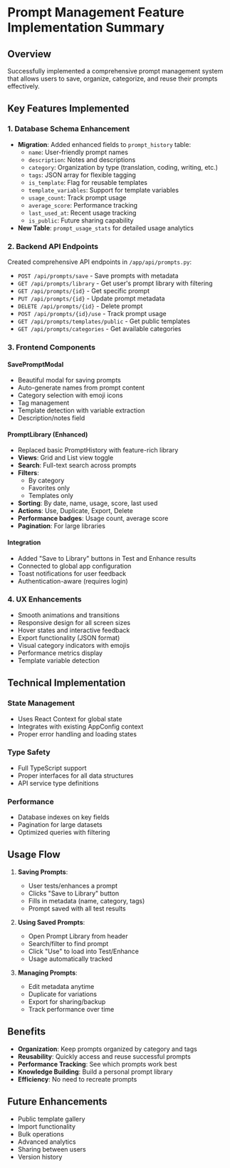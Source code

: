 # Prompt Management Feature Implementation Summary

## Overview
Successfully implemented a comprehensive prompt management system that allows users to save, organize, categorize, and reuse their prompts effectively.

## Key Features Implemented

### 1. Database Schema Enhancement
- **Migration**: Added enhanced fields to `prompt_history` table:
  - `name`: User-friendly prompt names
  - `description`: Notes and descriptions
  - `category`: Organization by type (translation, coding, writing, etc.)
  - `tags`: JSON array for flexible tagging
  - `is_template`: Flag for reusable templates
  - `template_variables`: Support for template variables
  - `usage_count`: Track prompt usage
  - `average_score`: Performance tracking
  - `last_used_at`: Recent usage tracking
  - `is_public`: Future sharing capability
- **New Table**: `prompt_usage_stats` for detailed usage analytics

### 2. Backend API Endpoints
Created comprehensive API endpoints in `/app/api/prompts.py`:
- `POST /api/prompts/save` - Save prompts with metadata
- `GET /api/prompts/library` - Get user's prompt library with filtering
- `GET /api/prompts/{id}` - Get specific prompt
- `PUT /api/prompts/{id}` - Update prompt metadata
- `DELETE /api/prompts/{id}` - Delete prompt
- `POST /api/prompts/{id}/use` - Track prompt usage
- `GET /api/prompts/templates/public` - Get public templates
- `GET /api/prompts/categories` - Get available categories

### 3. Frontend Components

#### SavePromptModal
- Beautiful modal for saving prompts
- Auto-generate names from prompt content
- Category selection with emoji icons
- Tag management
- Template detection with variable extraction
- Description/notes field

#### PromptLibrary (Enhanced)
- Replaced basic PromptHistory with feature-rich library
- **Views**: Grid and List view toggle
- **Search**: Full-text search across prompts
- **Filters**: 
  - By category
  - Favorites only
  - Templates only
- **Sorting**: By date, name, usage, score, last used
- **Actions**: Use, Duplicate, Export, Delete
- **Performance badges**: Usage count, average score
- **Pagination**: For large libraries

#### Integration
- Added "Save to Library" buttons in Test and Enhance results
- Connected to global app configuration
- Toast notifications for user feedback
- Authentication-aware (requires login)

### 4. UX Enhancements
- Smooth animations and transitions
- Responsive design for all screen sizes
- Hover states and interactive feedback
- Export functionality (JSON format)
- Visual category indicators with emojis
- Performance metrics display
- Template variable detection

## Technical Implementation

### State Management
- Uses React Context for global state
- Integrates with existing AppConfig context
- Proper error handling and loading states

### Type Safety
- Full TypeScript support
- Proper interfaces for all data structures
- API service type definitions

### Performance
- Database indexes on key fields
- Pagination for large datasets
- Optimized queries with filtering

## Usage Flow

1. **Saving Prompts**:
   - User tests/enhances a prompt
   - Clicks "Save to Library" button
   - Fills in metadata (name, category, tags)
   - Prompt saved with all test results

2. **Using Saved Prompts**:
   - Open Prompt Library from header
   - Search/filter to find prompt
   - Click "Use" to load into Test/Enhance
   - Usage automatically tracked

3. **Managing Prompts**:
   - Edit metadata anytime
   - Duplicate for variations
   - Export for sharing/backup
   - Track performance over time

## Benefits
- **Organization**: Keep prompts organized by category and tags
- **Reusability**: Quickly access and reuse successful prompts
- **Performance Tracking**: See which prompts work best
- **Knowledge Building**: Build a personal prompt library
- **Efficiency**: No need to recreate prompts

## Future Enhancements
- Public template gallery
- Import functionality
- Bulk operations
- Advanced analytics
- Sharing between users
- Version history